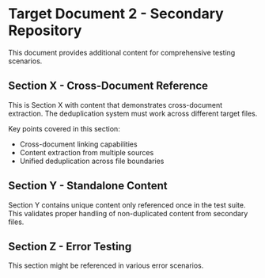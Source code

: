 # Target Document 2 - Secondary Repository

This document provides additional content for comprehensive testing scenarios.

## Section X - Cross-Document Reference

This is Section X with content that demonstrates cross-document extraction.
The deduplication system must work across different target files.

Key points covered in this section:

- Cross-document linking capabilities
- Content extraction from multiple sources
- Unified deduplication across file boundaries

## Section Y - Standalone Content

Section Y contains unique content only referenced once in the test suite.
This validates proper handling of non-duplicated content from secondary files.

## Section Z - Error Testing

This section might be referenced in various error scenarios.
